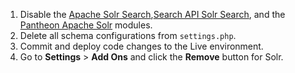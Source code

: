 1. Disable the [Apache Solr Search](https://www.drupal.org/project/apachesolr),[Search API Solr Search](https://www.drupal.org/project/search_api_solr), and the [Pantheon Apache Solr](https://github.com/pantheon-systems/drops-7/tree/master/modules/pantheon/pantheon_apachesolr) modules.
1. Delete all schema configurations from <code>settings.php</code>.
1. Commit and deploy code changes to the Live environment.
1. Go to <strong><span class="glyphicons glyphicons-cogwheel"></span> Settings</strong> &gt; <strong>Add Ons</strong> and click the <strong>Remove</strong> button for Solr.
